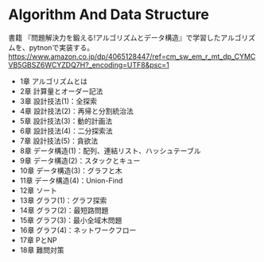 # Algorithm And Data Structure

書籍 『問題解決力を鍛える!アルゴリズムとデータ構造』で学習したアルゴリズムを、pytnonで実装する。
https://www.amazon.co.jp/dp/4065128447/ref=cm_sw_em_r_mt_dp_CYMCVB5GBSZ6WCYZDQ7H?_encoding=UTF8&psc=1

* 1章 アルゴリズムとは
* 2章 計算量とオーダー記法
* 3章 設計技法(1)：全探索
* 4章 設計技法(2)：再帰と分割統治法
* 5章 設計技法(3)：動的計画法
* 6章 設計技法(4)：二分探索法
* 7章 設計技法(5)：貪欲法
* 8章 データ構造(1)：配列、連結リスト、ハッシュテーブル
* 9章 データ構造(2)：スタックとキュー
* 10章 データ構造(3)：グラフと木
* 11章 データ構造(4)：Union-Find
* 12章 ソート
* 13章 グラフ(1)：グラフ探索
* 14章 グラフ(2)：最短路問題
* 15章 グラフ(3)：最小全域木問題
* 16章 グラフ(4)：ネットワークフロー
* 17章 PとNP
* 18章 難問対策
